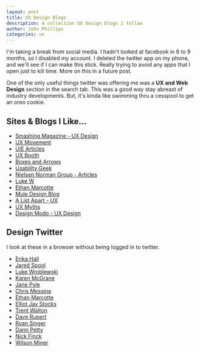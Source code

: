 ```yaml
---
layout: post
title: UX Design Blogs 
description: A collection UX design blogs I follow
author: John Phillips
categories: ux 
---
```


I'm taking a break from social media. I hadn't looked at facebook in 6 to 9 months, so I disabled my account. I deleted the twitter app on my phone, and we'll see if I can make this stick. Really trying to avoid any apps that I open just to kill time. More on this in a future post.

One of the only useful things twitter was offering me was a **UX and Web Design** section in the search tab. This was a good way stay abreast of industry developments. But, it's kinda like swimming thru a cesspool to get an oreo cookie. 

## Sites & Blogs I Like…

* [Smashing Magazine - UX Design](https://www.smashingmagazine.com/category/ux-design/)
* [UX Movement](https://uxmovement.com)
* [UIE Articles](https://articles.uie.com)
* [UX Booth](https://www.uxbooth.com)
* [Boxes and Arrows](http://boxesandarrows.com)
* [Usability Geek](https://usabilitygeek.com)
* [Nielsen Norman Group - Articles](https://www.nngroup.com/articles/)
* [Luke W](https://www.lukew.com/ff/)
* [Ethan Marcotte](https://ethanmarcotte.com/wrote/)
* [Mule Design Blog](https://muledesign.com/blog)
* [A List Apart - UX](https://alistapart.com/topic/user-experience)
* [UX Myths](https://uxmyths.com)
* [Design Modo - UX Design](https://designmodo.com/design/ux-design/)

## Design Twitter
I look at these in a browser without being logged in to twitter.

* [Erika Hall](https://twitter.com/mulegirl)
* [Jared Spool](https://twitter.com/jmspool)
* [Luke Wroblewski](https://twitter.com/lukew)
* [Karen McGrane](https://twitter.com/karenmcgrane)
* [Jane Pyle](https://twitter.com/janepyle)
* [Chris Messina](https://twitter.com/chrismessina/)
* [Ethan Marcotte](https://twitter.com/beep)
* [Elliot Jay Stocks](https://twitter.com/elliotjaystocks)
* [Trent Walton](https://twitter.com/TrentWalton)
* [Dave Rupert](https://twitter.com/davatron5000)
* [Ryan Singer](https://twitter.com/rjs/)
* [Dann Petty](https://twitter.com/DannPetty)
* [Nick Finck](https://twitter.com/nickf)
* [Wilson Miner](https://twitter.com/wilsonminer)

